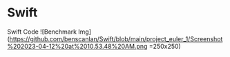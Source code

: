 # Swift
 Swift Code
![Benchmark Img](https://github.com/benscanlan/Swift/blob/main/project_euler_1/Screenshot%202023-04-12%20at%2010.53.48%20AM.png =250x250)
